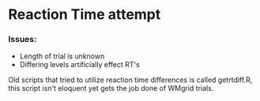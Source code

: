 # Reaction Time attempt

### Issues:
+ Length of trial is unknown
+ Differing levels artificially effect RT's

Old scripts that tried to utilize reaction time differences is called getrtdiff.R, this script isn't eloquent yet gets the job done of WMgrid trials.


